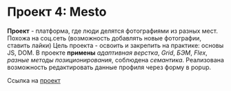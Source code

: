 

# Проект 4: Mesto

**Проект** - платформа, где люди делятся фотографиями из разных мест. Похожа на соц.сеть (возможность добавлять новые фотографии, ставить лайки)
Цель проекта - освоить и закрепить на практике: основы JS, DOM.
В проекте **примены** _адаптивная верстка_, _Grid_, _БЭМ_, _Flex_, _разные методы позиционирования_, соблюдена _семантика_.
Реализована возможность редактировать данные профиля через форму в popup.

Ссылка на [проект](https://maria-webdev.github.io/mesto/index.html)